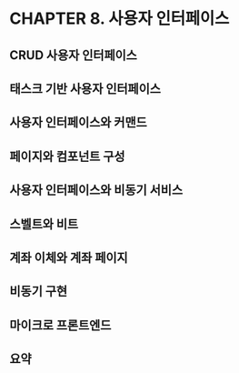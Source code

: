 # CHAPTER 8. 사용자 인터페이스

## CRUD 사용자 인터페이스

## 태스크 기반 사용자 인터페이스

## 사용자 인터페이스와 커맨드

## 페이지와 컴포넌트 구성

## 사용자 인터페이스와 비동기 서비스

## 스벨트와 비트

## 계좌 이체와 계좌 페이지

## 비동기 구현

## 마이크로 프론트엔드

## 요약
